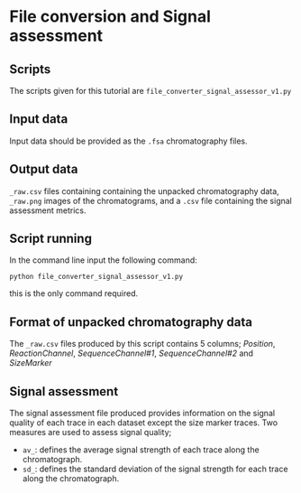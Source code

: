 # File conversion and Signal assessment

## Scripts

The scripts given for this tutorial are `file_converter_signal_assessor_v1.py`

## Input data

Input data should be provided as the `.fsa` chromatography files.

## Output data

`_raw.csv` files containing containing the unpacked chromatography data, `_raw.png` images of the chromatograms, and a `.csv` file containing the signal assessment metrics. 

## Script running

In the command line input the following command:

`python file_converter_signal_assessor_v1.py`

this is the only command required.

## Format of unpacked chromatography data

The `_raw.csv` files produced by this script contains 5 columns; *Position*, *ReactionChannel*, *SequenceChannel#1*, *SequenceChannel#2* and *SizeMarker*

## Signal assessment

The signal assessment file produced provides information on the signal quality of each trace in each dataset except the size marker traces. Two measures are used to assess signal quality;

- `av_`: defines the average signal strength of each trace along the chromatograph. 
- `sd_`: defines the standard deviation of the signal strength for each trace along the chromatograph. 